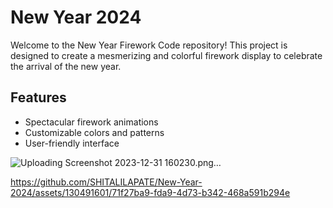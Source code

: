 # New Year 2024

Welcome to the New Year Firework Code repository! This project is designed to create a mesmerizing and colorful firework display to celebrate the arrival of the new year.

## Features

- Spectacular firework animations
- Customizable colors and patterns
- User-friendly interface

![Uploading Screenshot 2023-12-31 160230.png…]()



https://github.com/SHITALILAPATE/New-Year-2024/assets/130491601/71f27ba9-fda9-4d73-b342-468a591b294e

